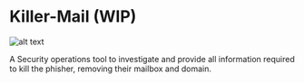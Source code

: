 # Killer-Mail (WIP)

![alt text](https://i.paste.pics/2c4e0bfa28229f911bbbbb540e62a384.png)


A Security operations tool to investigate and provide all information required to kill the phisher, removing their mailbox and domain.
